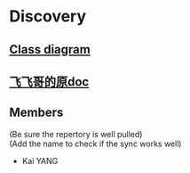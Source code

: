 # Discovery

## [Class diagram](docs/class_diagram.md)

## [飞飞哥的原doc](docs/doc.md)

## Members
(Be sure the repertory is well pulled)  
(Add the name to check if the sync works well)
- Kai YANG
